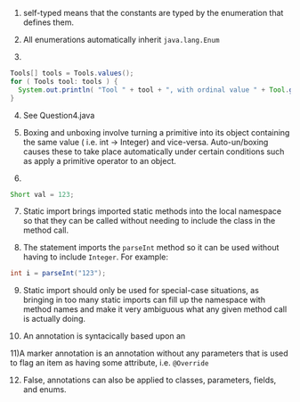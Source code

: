 1) self-typed means that the constants are typed by the enumeration that defines them.

2) All enumerations automatically inherit `java.lang.Enum`

3) 
```java
Tools[] tools = Tools.values();
for ( Tools tool: tools ) {
  System.out.println( "Tool " + tool + ", with ordinal value " + Tool.getValue(tool) );
}

```

4) See Question4.java

5) Boxing and unboxing involve turning a primitive into its object containing the same value ( i.e. int -> Integer) and vice-versa. Auto-un/boxing causes these to take place automatically under certain conditions such as apply a primitive operator to an object.

6) 
```java
Short val = 123;
```

7) Static import brings imported static methods into the local namespace so that they can be called without needing to include the class in the method call.

8) The statement imports the `parseInt` method so it can be used without having to include `Integer`. For example:
```java
int i = parseInt("123");
```

9) Static import should only be used for special-case situations, as bringing in too many static imports can fill up the namespace with method names and make it very ambiguous what any given method call is actually doing.

10) An annotation is syntacically based upon an

11)A marker annotation is an annotation without any parameters that is used to flag an item as having some attribute, i.e. `@Override`

12) False, annotations can also be applied to classes, parameters, fields, and enums.
